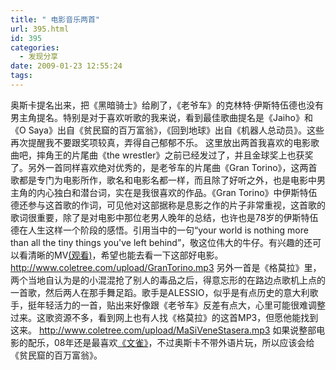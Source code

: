 ```yaml
---
title: " 电影音乐两首"
url: 395.html
id: 395
categories:
  - 发现分享
date: 2009-01-23 12:55:24
tags:
---
```


奥斯卡提名出来，把《黑暗骑士》给刷了，《老爷车》的克林特·伊斯特伍德也没有男主角提名。特别是对于喜欢听歌的我来说，看到最佳歌曲提名是《Jaiho》和《O Saya》出自《贫民窟的百万富翁》，《回到地球》出自《机器人总动员》。这些再次提醒我不要跟奖项较真，弄得自己郁郁不乐。 这里放出两首我喜欢的电影歌曲吧，摔角王的片尾曲《the wrestler》之前已经发过了，并且金球奖上也获奖了。另外一首同样喜欢绝对优秀的，是老爷车的片尾曲《Gran Torino》，这两首歌都是专门为电影所作，歌名和电影名都一样，而且除了好听之外，也是电影中男主角的内心独白和潜台词，实在是我很喜欢的作品。《Gran Torino》中伊斯特伍德还参与这首歌的作词，可见他对这部据称是息影之作的片子非常重视，这首歌的歌词很重要，除了是对电影中那位老男人晚年的总结，也许也是78岁的伊斯特伍德在人生这样一个阶段的感悟。引用当中的一句“your world is nothing more than all the tiny things you've left behind”，敬这位伟大的牛仔。有兴趣的还可以看清晰的MV[(观看)](http://www.mtime.com/movie/90678/trailer/15815.html)，希望也能去看一下这部好电影。 http://www.coletree.com/upload/GranTorino.mp3 另外一首是《格莫拉》里，两个当地自认为是的小混混抢了别人的毒品之后，得意忘形的在路边点歌机上点的一首歌，然后两人在那手舞足蹈。歌手是ALESSIO，似乎是有点历史的意大利歌手，挺年轻活力的一首，贴出来好像跟《老爷车》反差有点大，心里可能很难调整过来。这歌资源不多，看到网上也有人找《格莫拉》的这首MP3，但愿他能找到这来。 http://www.coletree.com/upload/MaSiVeneStasera.mp3 如果说整部电影的配乐，08年还是最喜欢[《文雀》](http://xiami.com/album/271286/wenque)，不过奥斯卡不带外语片玩，所以应该会给《贫民窟的百万富翁》。